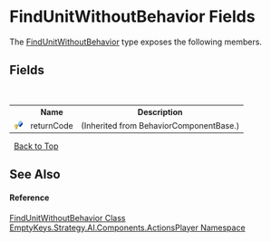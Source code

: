 # FindUnitWithoutBehavior Fields
 

The <a href="T_EmptyKeys_Strategy_AI_Components_ActionsPlayer_FindUnitWithoutBehavior">FindUnitWithoutBehavior</a> type exposes the following members.


## Fields
&nbsp;<table><tr><th></th><th>Name</th><th>Description</th></tr><tr><td>![Protected field](media/protfield.gif "Protected field")</td><td>returnCode</td><td> (Inherited from BehaviorComponentBase.)</td></tr></table>&nbsp;
<a href="#findunitwithoutbehavior-fields">Back to Top</a>

## See Also


#### Reference
<a href="T_EmptyKeys_Strategy_AI_Components_ActionsPlayer_FindUnitWithoutBehavior">FindUnitWithoutBehavior Class</a><br /><a href="N_EmptyKeys_Strategy_AI_Components_ActionsPlayer">EmptyKeys.Strategy.AI.Components.ActionsPlayer Namespace</a><br />